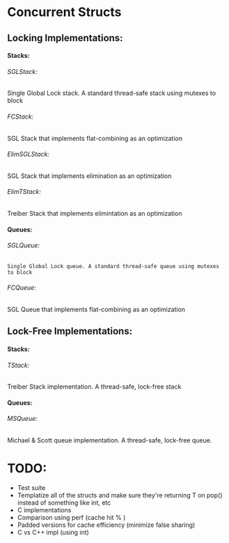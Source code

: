 # Concurrent Structs

## Locking Implementations:

#### Stacks:

###### SGLStack: 

Single Global Lock stack. A standard thread-safe stack using mutexes to block

###### FCStack:

SGL Stack that implements flat-combining as an optimization

###### ElimSGLStack:

SGL Stack that implements elimination as an optimization

###### ElimTStack:

Treiber Stack that implements elimintation as an optimization


#### Queues:

###### SGLQueue:

    Single Global Lock queue. A standard thread-safe queue using mutexes to block

###### FCQueue:

SGL Queue that implements flat-combining as an optimization


## Lock-Free Implementations:

#### Stacks:

###### TStack:

Treiber Stack implementation. A thread-safe, lock-free stack


#### Queues:

###### MSQueue:

Michael & Scott queue implementation. A thread-safe, lock-free queue.


# TODO:

- Test suite
- Templatize all of the structs and make sure they're returning T on pop() instead of something like int, etc
- C implementations
- Comparison using perf (cache hit % )
- Padded versions for cache efficiency (minimize false sharing)
- C vs C++ impl (using int)
